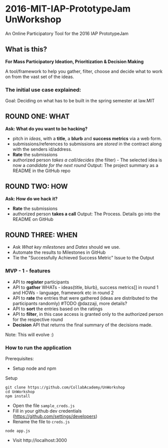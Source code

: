 # 2016-MIT-IAP-PrototypeJam UnWorkshop
An Online Participatory Tool for the 2016 IAP PrototypeJam

## What is this?
  **For Mass Participatory Ideation, Prioritization & Decision Making**

A tool/framework to help you gather, filter, choose and decide what to work on from the vast set of the ideas.

### The initial use case explained:
Goal: Deciding on what has to be built in the spring semester at law.MIT

## ROUND ONE: WHAT
**Ask: What do you want to be hacking?**
  - pitch in *ideas*, with a **title**, a **blurb** and **success metrics** via a web form.
  - submissions/references to submissions are *stored* in the contract along with the senders id/address.
  - **Rate** the submissions
  - authorized person *takes a call/decides* (the filter) - The selected idea is now a *candidate for the next round*
Output: The project summary as a README in the GitHub repo

## ROUND TWO: HOW
**Ask: How do we hack it?**
  - **Rate** the submissions
  - authorized person **takes a call**
Output: The Process. Details go into the README on GitHub

## ROUND THREE: WHEN
  - Ask *What key milestones* and *Dates* should we use.
  - Automate the results to Milestones in GitHub
  - Tie the "Successfully Achieved Success Metric" Issue to the Output

### MVP - 1 - features
  - API to **register** participants
  - API to **gather** WHATs - ideas{title, blurb}, success metrics[] in round 1 and HOWs - language, framework etc in round 2
  - API to **rate** the entries that were gathered (ideas are distributed to the participants randomly) #TODO @dazzaji, more details?
  - API to **sort** the entries based on the ratings
  - API to **filter**, in this case access is granted only to the authorized person for the respective round
  - **Decision** API that returns the final summary of the decisions made.

Note: This will evolve :)


### How to run the application
Prerequisites:
- Setup node and npm

Setup
```
git clone https://github.com/CollabAcademy/UnWorkshop
cd UnWorkshop
npm install
```
- Open the file `sample_creds.js`
- Fill in your github dev credentials (https://github.com/settings/developers)
- Rename the file to `creds.js`

```
node app.js
```
- Visit http://localhost:3000
